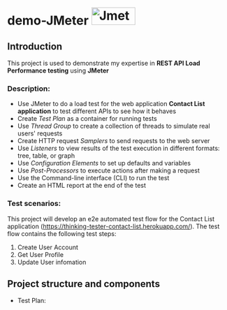 # demo-JMeter	       <img src="http://home.apache.org/~fschumacher/jmeter.svg" title="Jmeter" alt="Jmeter" width="100" height="40"/>
## Introduction
This project is used to demonstrate my expertise in **REST API Load Performance testing** using **JMeter**

### Description: 
- Use JMeter to do a load test for the web application **Contact List application** to test different APIs to see how it behaves
- Create _Test Plan_ as a container for running tests
- Use _Thread Group_ to create a collection of threads to simulate real users' requests
- Create HTTP request _Samplers_ to send requests to the web server
- Use _Listeners_ to view results of the test execution in different formats: tree, table, or graph
- Use _Configuration Elements_ to set up defaults and variables
- Use _Post-Processors_ to execute actions after making a request
- Use the Command-line interface (CLI) to run the test
- Create an HTML report at the end of the test
 
### Test scenarios:
This project will develop an e2e automated test flow for the Contact List application (https://thinking-tester-contact-list.herokuapp.com/). The test flow contains the following test steps:
1. Create User Account
2. Get User Profile
3. Update User infomation
   
## Project structure and components
- Test Plan: 
